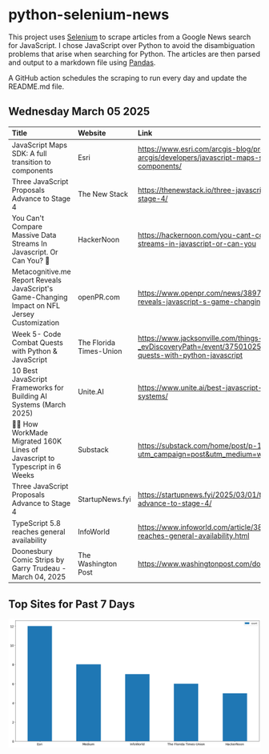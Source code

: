 # python-selenium-news

This project uses [Selenium](https://www.seleniumhq.org/) to scrape articles from a Google News search for JavaScript.
I chose JavaScript over Python to avoid the disambiguation problems that arise when searching for Python.
The articles are then parsed and output to a markdown file using [Pandas](https://pandas.pydata.org/).

A GitHub action schedules the scraping to run every day and update the README.md file.

## Wednesday March 05 2025


| Title                                                                                         | Website                 | Link                                                                                                                                 |
|:----------------------------------------------------------------------------------------------|:------------------------|:-------------------------------------------------------------------------------------------------------------------------------------|
| JavaScript Maps SDK: A full transition to components                                          | Esri                    | https://www.esri.com/arcgis-blog/products/js-api-arcgis/developers/javascript-maps-sdk-a-full-transition-to-components/              |
| Three JavaScript Proposals Advance to Stage 4                                                 | The New Stack           | https://thenewstack.io/three-javascript-proposals-advance-to-stage-4/                                                                |
| You Can't Compare Massive Data Streams In Javascript. Or Can You? 🤔                           | HackerNoon              | https://hackernoon.com/you-cant-compare-massive-data-streams-in-javascript-or-can-you                                                |
| Metacognitive.me Report Reveals JavaScript's Game-Changing Impact on NFL Jersey Customization | openPR.com              | https://www.openpr.com/news/3897363/metacognitive-me-report-reveals-javascript-s-game-changing                                       |
| Week 5- Code Combat Quests with Python & JavaScript                                           | The Florida Times-Union | https://www.jacksonville.com/things-to-do/events/?_evDiscoveryPath=/event/37501025a-week-5-code-combat-quests-with-python-javascript |
| 10 Best JavaScript Frameworks for Building AI Systems (March 2025)                            | Unite.AI                | https://www.unite.ai/best-javascript-frameworks-for-building-ai-systems/                                                             |
| 🍔🧠 How WorkMade Migrated 160K Lines of Javascript to Typescript in 6 Weeks                    | Substack                | https://substack.com/home/post/p-158222426?utm_campaign=post&utm_medium=web                                                          |
| Three JavaScript Proposals Advance to Stage 4                                                 | StartupNews.fyi         | https://startupnews.fyi/2025/03/01/three-javascript-proposals-advance-to-stage-4/                                                    |
| TypeScript 5.8 reaches general availability                                                   | InfoWorld               | https://www.infoworld.com/article/3836957/typescript-5-8-reaches-general-availability.html                                           |
| Doonesbury Comic Strips by Garry Trudeau - March 04, 2025                                     | The Washington Post     | https://www.washingtonpost.com/doonesbury/strip/archive/2025/3/4                                                                     |
## Top Sites for Past 7 Days

![Graph of Top Sites](https://raw.githubusercontent.com/dan-mba/python-selenium-news/main/last-week.png)
